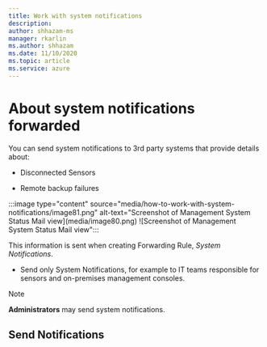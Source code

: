 ```yaml
---
title: Work with system notifications
description: 
author: shhazam-ms
manager: rkarlin
ms.author: shhazam
ms.date: 11/10/2020
ms.topic: article
ms.service: azure
---
```


# About system notifications forwarded

You can send system notifications to 3rd party systems that provide details about:

- Disconnected Sensors

- Remote backup failures

:::image type="content" source="media/how-to-work-with-system-notifications/image81.png" alt-text="Screenshot of Management System Status Mail view](media/image80.png) ![Screenshot of Management System Status Mail view":::

This information is sent when creating Forwarding Rule, *System Notifications*.

- Send only System Notifications, for example to IT teams responsible for sensors and on-premises management consoles.

> [!NOTE]
> **Administrators** may send system notifications.

## Send Notifications